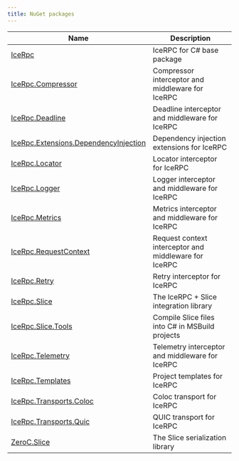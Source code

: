 ```yaml
---
title: NuGet packages
---
```


| Name                                                                            | Description                                           |
|---------------------------------------------------------------------------------|-------------------------------------------------------|
| [IceRpc][icerpc]                                                                | IceRPC for C# base package                            |
| [IceRpc.Compressor][icerpc-compressor]                                          | Compressor interceptor and middleware for IceRPC      |
| [IceRpc.Deadline][icerpc-deadline]                                              | Deadline interceptor and middleware for IceRPC        |
| [IceRpc.Extensions.DependencyInjection][icerpc-extensions-dependency-injection] | Dependency injection extensions for IceRPC            |
| [IceRpc.Locator][icerpc-locator]                                                | Locator interceptor for IceRPC                        |
| [IceRpc.Logger][icerpc-logger]                                                  | Logger interceptor and middleware for IceRPC          |
| [IceRpc.Metrics][icerpc-metrics]                                                | Metrics interceptor and middleware for IceRPC         |
| [IceRpc.RequestContext][icerpc-request-context]                                 | Request context interceptor and middleware for IceRPC |
| [IceRpc.Retry][icerpc-retry]                                                    | Retry interceptor for IceRPC                          |
| [IceRpc.Slice][icerpc-slice]                                                    | The IceRPC + Slice integration library                |
| [IceRpc.Slice.Tools][icerpc-slice-tools]                                        | Compile Slice files into C# in MSBuild projects       |
| [IceRpc.Telemetry][icerpc-telemetry]                                            | Telemetry interceptor and middleware for IceRPC       |
| [IceRpc.Templates][icerpc-templates]                                            | Project templates for IceRPC                          |
| [IceRpc.Transports.Coloc][icerpc-transports-coloc]                              | Coloc transport for IceRPC                            |
| [IceRpc.Transports.Quic][icerpc-transports-quic]                                | QUIC transport for IceRPC                             |
| [ZeroC.Slice][zeroc-slice]                                                      | The Slice serialization library                       |

[icerpc]: https://www.nuget.org/packages/IceRpc
[icerpc-compressor]: https://www.nuget.org/packages/IceRpc.Compressor
[icerpc-deadline]: https://www.nuget.org/packages/IceRpc.Deadline
[icerpc-extensions-dependency-injection]: https://www.nuget.org/packages/IceRpc.Extensions.DependencyInjection
[icerpc-locator]: https://www.nuget.org/packages/IceRpc.Locator
[icerpc-logger]: https://www.nuget.org/packages/IceRpc.Logger
[icerpc-metrics]: https://www.nuget.org/packages/IceRpc.Metrics
[icerpc-request-context]: https://www.nuget.org/packages/IceRpc.RequestContext
[icerpc-retry]: https://www.nuget.org/packages/IceRpc.Retry
[icerpc-slice]: https://www.nuget.org/packages/IceRpc.Slice
[icerpc-slice-tools]: https://www.nuget.org/packages/IceRpc.Slice.Tools
[icerpc-telemetry]: https://www.nuget.org/packages/IceRpc.Telemetry
[icerpc-templates]: https://www.nuget.org/packages/IceRpc.Templates
[icerpc-transports-coloc]: https://www.nuget.org/packages/IceRpc.Transports.Coloc
[icerpc-transports-quic]: https://www.nuget.org/packages/IceRpc.Transports.Quic
[zeroc-slice]: https://www.nuget.org/packages/ZeroC.Slice
